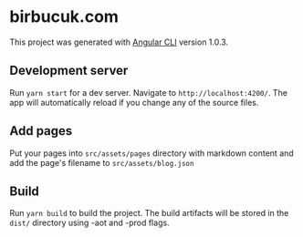 # birbucuk.com

This project was generated with [Angular CLI](https://github.com/angular/angular-cli) version 1.0.3.

## Development server

Run `yarn start` for a dev server. Navigate to `http://localhost:4200/`. The app will automatically reload if you change any of the source files.

## Add pages

Put your pages into `src/assets/pages` directory with markdown content and add the page's filename to `src/assets/blog.json`

## Build

Run `yarn build` to build the project. The build artifacts will be stored in the `dist/` directory using -aot and -prod flags.
